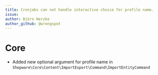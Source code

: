 ```yaml
---
title: Cronjobs can not handle interactive choice for profile name.  
issue:  
author: Björn Herzke  
author_github: @wrongspot  
---
```

# Core
*  Added new optional argument for profile name in `Shopware\Core\Content\ImportExport\Command\ImportEntityCommand`
